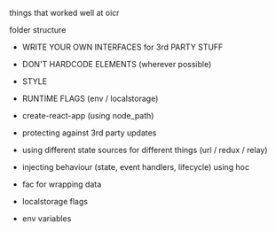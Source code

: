 things that worked well at oicr

folder structure

- WRITE YOUR OWN INTERFACES for 3rd PARTY STUFF
- DON'T HARDCODE ELEMENTS (wherever possible)
- STYLE
- RUNTIME FLAGS (env / localstorage)





- create-react-app (using node_path)
- protecting against 3rd party updates
- using different state sources for different things (url / redux / relay)
- injecting behaviour (state, event handlers, lifecycle) using hoc
- fac for wrapping data
- localstorage flags
- env variables
